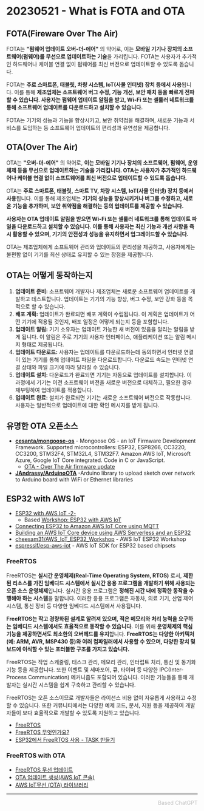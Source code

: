 # 20230521 - What is FOTA and OTA

## FOTA(Fireware Over The Air)
FOTA는 **"펌웨어 업데이트 오버-더-에어"** 의 약어로, 이는 **모바일 기기나 장치의 소프트웨어(펌웨어)를 무선으로 업데이트하는 기술**을 가리킵니다. FOTA는 사용자가 추가적인 하드웨어나 케이블 연결 없이 펌웨어를 최신 버전으로 업데이트할 수 있도록 돕습니다.

FOTA는 **주로 스마트폰, 태블릿, 차량 시스템, IoT(사물 인터넷) 장치 등에서 사용**됩니다. 이를 통해 **제조업체는 소프트웨어 버그 수정, 기능 개선, 보안 패치 등을 빠르게 전파할 수 있습니다. 사용자는 펌웨어 업데이트 알림을 받고, Wi-Fi 또는 셀룰러 네트워크를 통해 소프트웨어 업데이트를 다운로드하고 설치할 수 있습니다.**

FOTA는 기기의 성능과 기능을 향상시키고, 보안 취약점을 해결하며, 새로운 기능과 서비스를 도입하는 등 소프트웨어 업데이트의 편리성과 유연성을 제공합니다.

## OTA(Over The Air)
OTA는 **"오버-더-에어"** 의 약어로, **이는 모바일 기기나 장치의 소프트웨어, 펌웨어, 운영 체제 등을 무선으로 업데이트하는 기술을 가리킵니다. OTA는 사용자가 추가적인 하드웨어나 케이블 연결 없이 소프트웨어를 최신 버전으로 업데이트할 수 있도록 돕습니다.**

OTA는 **주로 스마트폰, 태블릿, 스마트 TV, 차량 시스템, IoT(사물 인터넷) 장치 등에서 사용**됩니다. 이를 통해 제조업체는 **기기의 성능을 향상시키거나 버그를 수정하고, 새로운 기능을 추가하며, 보안 취약점을 해결하는 등의 업데이트를 제공할 수 있습니다.**

**사용자는 OTA 업데이트 알림을 받으면 Wi-Fi 또는 셀룰러 네트워크를 통해 업데이트 파일을 다운로드하고 설치할 수 있습니다. 이를 통해 사용자는 최신 기능과 개선 사항을 즉시 활용할 수 있으며, 기기의 안전성과 성능을 유지하면서 업그레이드할 수 있습니다.**

OTA는 제조업체에게 소프트웨어 관리와 업데이트의 편리성을 제공하고, 사용자에게는 불편함 없이 기기를 최신 상태로 유지할 수 있는 장점을 제공합니다.

## OTA는 어떻게 동작하는지
1. **업데이트 준비:** 소프트웨어 개발자나 제조업체는 새로운 소프트웨어 업데이트를 개발하고 테스트합니다. 업데이트는 기기의 기능 향상, 버그 수정, 보안 강화 등을 목적으로 할 수 있습니다.
2. **배포 계획:** 업데이트가 완료되면 배포 계획이 수립됩니다. 이 계획은 업데이트가 어떤 기기에 적용될 것인지, 배포 일정은 어떻게 되는지 등을 포함합니다.
3. **업데이트 알림:** 기기 소유자는 업데이트 가능한 새 버전이 있음을 알리는 알림을 받게 됩니다. 이 알림은 주로 기기의 사용자 인터페이스, 애플리케이션 또는 알림 메시지 형태로 제공됩니다.
4. **업데이트 다운로드:** 사용자는 업데이트를 다운로드하는데 동의하면서 인터넷 연결이 있는 기기를 통해 업데이트 파일을 다운로드합니다. 다운로드 속도는 인터넷 연결 상태와 파일 크기에 따라 달라질 수 있습니다.
5. **업데이트 설치:** 다운로드가 완료되면 기기는 자동으로 업데이트를 설치합니다. 이 과정에서 기기는 이전 소프트웨어 버전을 새로운 버전으로 대체하고, 필요한 경우 재부팅하여 업데이트를 적용합니다.
6. **업데이트 완료:** 설치가 완료되면 기기는 새로운 소프트웨어 버전으로 작동합니다. 사용자는 일반적으로 업데이트에 대한 확인 메시지를 받게 됩니다.

## 유명한 OTA 오픈소스
- [**cesanta/mongoose-os**](https://github.com/cesanta/mongoose-os) - Mongoose OS - an IoT Firmware Development Framework. Supported microcontrollers: ESP32, ESP8266, CC3220, CC3200, STM32F4, STM32L4, STM32F7. Amazon AWS IoT, Microsoft Azure, Google IoT Core integrated. Code in C or JavaScript.
  - [OTA - Over The Air firmware update](https://mongoose-os.com/docs/mongoose-os/userguide/ota.md) 
- [**JAndrassy/ArduinoOTA**](https://github.com/JAndrassy/ArduinoOTA) -Arduino library to upload sketch over network to Arduino board with WiFi or Ethernet libraries

## ESP32 with AWS IoT
- [ESP32 with AWS IoT -2-](https://velog.io/@cheesam31/ESP32-with-AWS-IoT-2-)
  - Based [Workshop: ESP32 with AWS IoT](https://catalog.us-east-1.prod.workshops.aws/workshops/5b127b2f-f879-48b9-9dd0-35aff98c7bbc/module1)
- [Connecting ESP32 to Amazon AWS IoT Core using MQTT](https://how2electronics.com/connecting-esp32-to-amazon-aws-iot-core-using-mqtt/)
- [Building an AWS IoT Core device using AWS Serverless and an ESP32](https://aws.amazon.com/blogs/compute/building-an-aws-iot-core-device-using-aws-serverless-and-an-esp32/)
- [cheesam31/AWS_IoT_ESP32_Workshop](https://github.com/cheesam31/AWS_IoT_ESP32_Workshop/tree/main) - AWS IoT ESP32 Workshop
- [espressif/esp-aws-iot](https://github.com/espressif/esp-aws-iot) - AWS IoT SDK for ESP32 based chipsets

### FreeRTOS
FreeRTOS는 **실시간 운영체제(Real-Time Operating System, RTOS)** 로서, **제한된 리소스를 가진 임베디드 시스템에서 실시간 응용 프로그램을 개발하기 위해 사용되는 오픈 소스 운영체제**입니다. 실시간 응용 프로그램은 **정해진 시간 내에 정확한 동작을 수행해야 하는 시스템**을 말합니다. 이러한 응용 프로그램은 자동차, 의료 기기, 산업 제어 시스템, 통신 장비 등 다양한 임베디드 시스템에서 사용됩니다.

**FreeRTOS는 작고 경량화된 설계로 알려져 있으며, 적은 메모리와 처리 능력을 요구하는 임베디드 시스템에서도 효율적으로 동작할 수 있습니다.** 이를 위해 **운영체제의 핵심 기능을 제공하면서도 최소한의 오버헤드를 유지**합니다. **FreeRTOS는 다양한 아키텍처(예: ARM, AVR, MSP430 등)와 여러 컴파일러에서 사용할 수 있으며, 다양한 장치 및 보드에 이식할 수 있는 포터블한 구조를 가지고 있습니다.**

FreeRTOS는 작업 스케줄링, 태스크 관리, 메모리 관리, 인터럽트 처리, 통신 및 동기화 기능 등을 제공합니다. 또한 이벤트 및 세마포어, 큐, 타이머 등 다양한 IPC(Inter-Process Communication) 메커니즘도 포함되어 있습니다. 이러한 기능들을 통해 개발자는 실시간 시스템을 쉽게 구축하고 관리할 수 있습니다.

FreeRTOS는 오픈 소스이므로 개발자들은 라이선스 비용 없이 자유롭게 사용하고 수정할 수 있습니다. 또한 커뮤니티에서는 다양한 예제 코드, 문서, 지원 등을 제공하여 개발자들이 보다 효율적으로 개발할 수 있도록 지원하고 있습니다.

- [FreeRTOS](https://www.freertos.org/)
- [FreeRTOS 무엇인가요?](https://docs.aws.amazon.com/ko_kr/freertos/latest/userguide/what-is-freertos.html)
- [ESP32에서 FreeRTOS 사용 - TASK 만들기](https://arsviator.blogspot.com/2018/04/esp32-freertos-task.html)

### FreeRTOS with OTA
- [FreeRTOS 무선 업데이트](https://docs.aws.amazon.com/ko_kr/freertos/latest/userguide/freertos-ota-dev.html)
- [OTA 업데이트 생성(AWS IoT 콘솔)](https://docs.aws.amazon.com/ko_kr/freertos/latest/userguide/ota-console-workflow.html)
- [AWS IoT무선 (OTA) 라이브러리](https://docs.aws.amazon.com/ko_kr/freertos/latest/userguide/ota-update-library.html)

---

<div style="text-align: right; color: #BFBFBF;">Based ChatGPT</div>